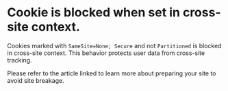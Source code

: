 # Cookie is blocked when set in cross-site context.

Cookies marked with `SameSite=None; Secure` and not `Partitioned` is blocked in cross-site context.
This behavior protects user data from cross-site tracking.

Please refer to the article linked to learn more about preparing your site to avoid site breakage.
